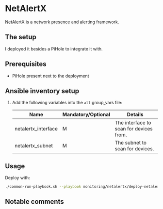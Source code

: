 # NetAlertX

[NetAlertX](https://netalertx.com/) is a network presence and alerting framework.

## The setup

I deployed it besides a PiHole to integrate it with.

## Prerequisites

- PiHole present next to the deployment

## Ansible inventory setup

1. Add the following variables into the `all` group_vars file:

    | Name | Mandatory/Optional | Details |
    |------|--------------------|---------|
    |netalertx_interface|M|The interface to scan for devices from.|
    |netalertx_subnet|M|The subnet to scan for devices.|

## Usage

Deploy with:

```bash
./common-run-playbook.sh --playbook monitoring/netalertx/deploy-netalertx.yaml --no-check
```

## Notable comments

